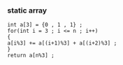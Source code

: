 ### static array
```
int a[3] = {0 , 1 , 1} ;
for(int i = 3 ; i <= n ; i++)
{
a[i%3] += a[(i+1)%3] + a[(i+2)%3] ;
}
return a[n%3] ;
```